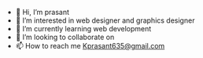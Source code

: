- 👋 Hi, I’m prasant 
- 👀 I’m interested in web designer and graphics designer
- 🌱 I’m currently learning web development
- 💞️ I’m looking to collaborate on 
- 📫 How to reach me Kprasant635@gmail.com

<!---
kprasant635/kprasant635 is a ✨ special ✨ repository because its `README.md` (this file) appears on your GitHub profile.
You can click the Preview link to take a look at your changes.
--->

